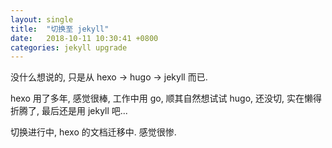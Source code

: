 ```yaml
---
layout: single
title:  "切换至 jekyll"
date:   2018-10-11 10:30:41 +0800
categories: jekyll upgrade
---
```


没什么想说的, 只是从 hexo -> hugo -> jekyll 而已.

hexo 用了多年, 感觉很棒, 工作中用 go, 顺其自然想试试 hugo, 还没切, 实在懒得折腾了, 最后还是用 jekyll 吧...

切换进行中, hexo 的文档迁移中. 感觉很惨.
